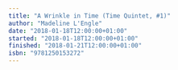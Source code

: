 ```yaml
---
title: "A Wrinkle in Time (Time Quintet, #1)"
author: "Madeline L'Engle"
date: "2018-01-18T12:00:00+01:00"
started: "2018-01-18T12:00:00+01:00"
finished: "2018-01-21T12:00:00+01:00"
isbn: "9781250153272"
---
```

